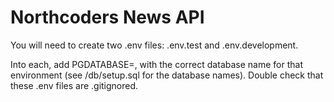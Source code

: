 # Northcoders News API

You will need to create two .env files: .env.test and .env.development. 

Into each, add PGDATABASE=, with the correct database name for that environment (see /db/setup.sql for the database names). Double check that these .env files are .gitignored.
